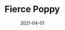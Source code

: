 ---
description: "Pattern%3A%20Fierce%20%7C%20Color%3A%20Poppy%20%7C%20Width%3A%2054%u201D%20%7C%20Content%3A%2092%25%20Polyester%2C%208%25%20Linen%20%7C%20Abrasion%3A%2050%2C000%20Double%20Rubs%20-%20Wyzenbeek%20Method%20%7C%20Repeat%3A%20n/a%20%7C%20Finish%3A%20INCASE%20by%20CRYPTON%20%7C%20Flammability%3A%20NFPA%20260%2C%20UFAC%20Class%201%2C%20CAL%20117%20%7C%20Applications%3A%20Contract%20/%20Hospitality%2C%20Residential%20%7C%20"
tags: 
  - "Lark Fontaine"
  - "Fierce"
  - "Textiles"
image_primary: "img/Poppy_large.jpg"
href: "https://www.larkfontaine.com/collections/textiles/products/fierce-poppy"
designer: "Lark Fontaine"
title: "Fierce Poppy"
category: "Textiles"
subtitle: ""
manufacturer: "Lark Fontaine"
slug: "/manufacturers/lark-fontaine/textiles/lark-fontaine-fierce-poppy"
date: "2021-04-01"
---